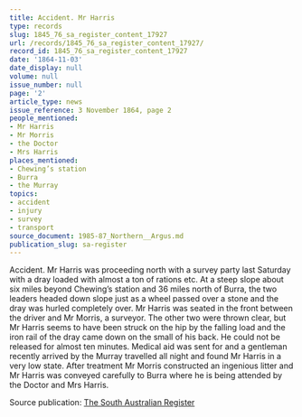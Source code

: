```yaml
---
title: Accident. Mr Harris
type: records
slug: 1845_76_sa_register_content_17927
url: /records/1845_76_sa_register_content_17927/
record_id: 1845_76_sa_register_content_17927
date: '1864-11-03'
date_display: null
volume: null
issue_number: null
page: '2'
article_type: news
issue_reference: 3 November 1864, page 2
people_mentioned:
- Mr Harris
- Mr Morris
- the Doctor
- Mrs Harris
places_mentioned:
- Chewing’s station
- Burra
- the Murray
topics:
- accident
- injury
- survey
- transport
source_document: 1985-87_Northern__Argus.md
publication_slug: sa-register
---
```


Accident.  Mr Harris was proceeding north with a survey party last Saturday with a dray loaded with almost a ton of rations etc.  At a steep slope about six miles beyond Chewing’s station and 36 miles north of Burra, the two leaders headed down slope just as a wheel passed over a stone and the dray was hurled completely over.  Mr Harris was seated in the front between the driver and Mr Morris, a surveyor.  The other two were thrown clear, but Mr Harris seems to have been struck on the hip by the falling load and the iron rail of the dray came down on the small of his back.  He could not be released for almost ten minutes.  Medical aid was sent for and a gentleman recently arrived by the Murray travelled all night and found Mr Harris in a very low state.  After treatment Mr Morris constructed an ingenious litter and Mr Harris was conveyed carefully to Burra where he is being attended by the Doctor and Mrs Harris.

Source publication: [The South Australian Register](/publications/sa-register/)
